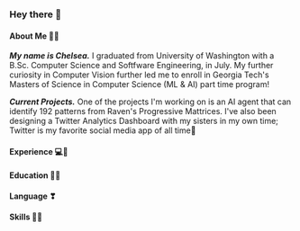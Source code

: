 ### Hey there 👋

#### About Me 🥰🎀

***My name is Chelsea.*** I graduated from University of Washington with a B.Sc. Computer Science and Softfware Engineering, in July. My further curiosity in Computer Vision  further led me to enroll in Georgia Tech's Masters of Science in Computer Science (ML & AI) part time program! 

***Current Projects.*** One of the projects I'm working on is an AI agent that can identify 192 patterns from Raven's Progressive Mattrices. I've also been designing a Twitter Analytics Dashboard with my sisters in my own time; Twitter is my favorite social media app of all time👀

#### Experience 💻📍

#### Education 👩‍🎓

#### Language ❣

#### Skills 🐱‍💻

